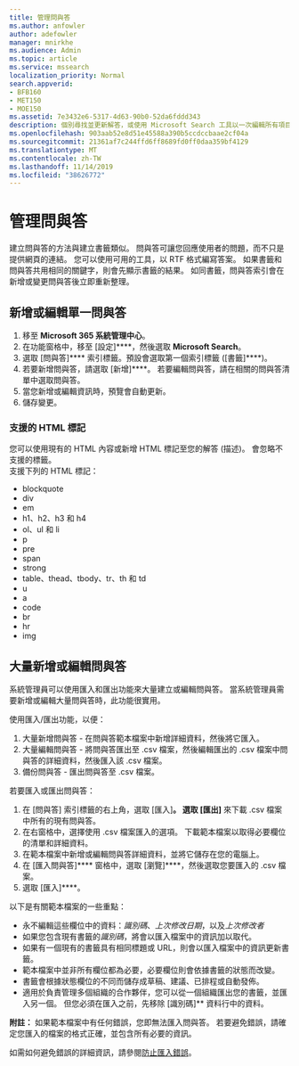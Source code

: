 ```yaml
---
title: 管理問與答
ms.author: anfowler
author: adefowler
manager: mnirkhe
ms.audience: Admin
ms.topic: article
ms.service: mssearch
localization_priority: Normal
search.appverid:
- BFB160
- MET150
- MOE150
ms.assetid: 7e3432e6-5317-4d63-90b0-52da6fddd343
description: 個別尋找並更新解答，或使用 Microsoft Search 工具以一次編輯所有項目
ms.openlocfilehash: 903aab52e8d51e45588a390b5ccdccbaae2cf04a
ms.sourcegitcommit: 21361af7c244ffd6ff8689fd0ff0daa359bf4129
ms.translationtype: MT
ms.contentlocale: zh-TW
ms.lasthandoff: 11/14/2019
ms.locfileid: "38626772"
---
```

# <a name="manage-qas"></a>管理問與答

建立問與答的方法與建立書籤類似。 問與答可讓您回應使用者的問題，而不只是提供網頁的連結。 您可以使用可用的工具，以 RTF 格式編寫答案。 如果書籤和問與答共用相同的關鍵字，則會先顯示書籤的結果。 如同書籤，問與答索引會在新增或變更問與答後立即重新整理。 

## <a name="add-or-edit-a-single-qa"></a>新增或編輯單一問與答
1. 移至 **Microsoft 365 系統管理中心**。
1. 在功能窗格中，移至 [設定]****，然後選取 **Microsoft Search**。
1. 選取 [問與答]**** 索引標籤。預設會選取第一個索引標籤 ([書籤]****)。
1. 若要新增問與答，請選取 [新增]****。
若要編輯問與答，請在相關的問與答清單中選取問與答。
1. 當您新增或編輯資訊時，預覽會自動更新。
1. 儲存變更。

### <a name="supported-html-tags"></a>支援的 HTML 標記
您可以使用現有的 HTML 內容或新增 HTML 標記至您的解答 (描述)。 會忽略不支援的標籤。  
支援下列的 HTML 標記：
- blockquote
- div
- em
- h1、h2、h3 和 h4
- ol、ul 和 li
- p
- pre
- span
- strong
- table、thead、tbody、tr、th 和 td
- u
- a
- code
- br
- hr
- img

## <a name="bulk-add-or-edit-qas"></a>大量新增或編輯問與答
系統管理員可以使用匯入和匯出功能來大量建立或編輯問與答。 當系統管理員需要新增或編輯大量問與答時，此功能很實用。 

使用匯入/匯出功能，以便：
1. 大量新增問與答 - 在問與答範本檔案中新增詳細資料，然後將它匯入。
1. 大量編輯問與答 - 將問與答匯出至 .csv 檔案，然後編輯匯出的 .csv 檔案中問與答的詳細資料，然後匯入該 .csv 檔案。
1. 備份問與答 - 匯出問與答至 .csv 檔案。

若要匯入或匯出問與答：
1. 在 [問與答] 索引標籤的右上角，選取 [匯入]****。 選取 [匯出]**** 來下載 .csv 檔案中所有的現有問與答。
1. 在右窗格中，選擇使用 .csv 檔案匯入的選項。
下載範本檔案以取得必要欄位的清單和詳細資料。 
1. 在範本檔案中新增或編輯問與答詳細資料，並將它儲存在您的電腦上。 
1. 在 [匯入問與答]**** 窗格中，選取 [瀏覽]****，然後選取您要匯入的 .csv 檔案。
1. 選取 [匯入]****。

以下是有關範本檔案的一些重點：
- 永不編輯這些欄位中的資料：*識別碼*、*上次修改日期*，以及*上次修改者*
- 如果您包含現有書籤的*識別碼*，將會以匯入檔案中的資訊加以取代。
- 如果有一個現有的書籤具有相同標題或 URL，則會以匯入檔案中的資訊更新書籤。
- 範本檔案中並非所有欄位都為必要，必要欄位則會依據書籤的狀態而改變。
- 書籤會根據狀態欄位的不同而儲存成草稿、建議、已排程或自動發佈。
- 適用於負責管理多個組織的合作夥伴，您可以從一個組織匯出您的書籤，並匯入另一個。 但您必須在匯入之前，先移除 [識別碼]** 資料行中的資料。

**附註：** 如果範本檔案中有任何錯誤，您即無法匯入問與答。 若要避免錯誤，請確定您匯入的檔案的格式正確，並包含所有必要的資訊。 

如需如何避免錯誤的詳細資訊，請參閱[防止匯入錯誤](manage-bookmarks.md#prevent-import-errors)。